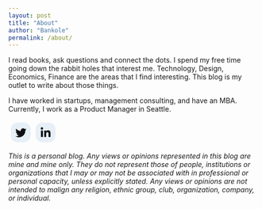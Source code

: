 ```yaml
---
layout: post
title: "About"
author: "Bankole"
permalink: /about/
---
```


I read books, ask questions and connect the dots. I spend my free time going down the rabbit holes that interest me. Technology, Design, Economics, Finance are the areas that I find interesting. This blog is my outlet to write about those things.

I have worked in startups, management consulting, and have an MBA. Currently, I work as a Product Manager in Seattle.

<div style="display:flex;flex-wrap:wrap"><a href="https://twitter.com/zeroplustwo_" target="_blank" rel="noopener noreferrer" style="text-decoration:none;border:0;width:36px;height:36px;padding:2px;margin:5px;color:#0f1011;border-radius:35%;background-color:#e7eff7;"><svg class="niftybutton-twitter" style="display:block;fill:currentColor" data-tag="twi" data-name="Twitter" viewBox="0 0 512 512" preserveAspectRatio="xMidYMid meet">
    <path d="M419.6 168.6c-11.7 5.2-24.2 8.7-37.4 10.2 13.4-8.1 23.8-20.8 28.6-36 -12.6 7.5-26.5 12.9-41.3 15.8 -11.9-12.6-28.8-20.6-47.5-20.6 -42 0-72.9 39.2-63.4 79.9 -54.1-2.7-102.1-28.6-134.2-68 -17 29.2-8.8 67.5 20.1 86.9 -10.7-0.3-20.7-3.3-29.5-8.1 -0.7 30.2 20.9 58.4 52.2 64.6 -9.2 2.5-19.2 3.1-29.4 1.1 8.3 25.9 32.3 44.7 60.8 45.2 -27.4 21.4-61.8 31-96.4 27 28.8 18.5 63 29.2 99.8 29.2 120.8 0 189.1-102.1 185-193.6C399.9 193.1 410.9 181.7 419.6 168.6z"></path>
</svg></a><a href="https://www.linkedin.com/in/bmakanju/" target="_blank" rel="noopener noreferrer" style="text-decoration:none;border:0;width:36px;height:36px;padding:2px;margin:5px;color:#0f1011;border-radius:35%;background-color:#e7eff7;"><svg class="niftybutton-linkedin" style="display:block;fill:currentColor" data-donate="true" data-tag="lin" data-name="LinkedIn" viewBox="0 0 512 512" preserveAspectRatio="xMidYMid meet">
    <path d="M186.4 142.4c0 19-15.3 34.5-34.2 34.5 -18.9 0-34.2-15.4-34.2-34.5 0-19 15.3-34.5 34.2-34.5C171.1 107.9 186.4 123.4 186.4 142.4zM181.4 201.3h-57.8V388.1h57.8V201.3zM273.8 201.3h-55.4V388.1h55.4c0 0 0-69.3 0-98 0-26.3 12.1-41.9 35.2-41.9 21.3 0 31.5 15 31.5 41.9 0 26.9 0 98 0 98h57.5c0 0 0-68.2 0-118.3 0-50-28.3-74.2-68-74.2 -39.6 0-56.3 30.9-56.3 30.9v-25.2H273.8z"></path>
</svg></a></div>


_This is a personal blog. Any views or opinions represented in this blog are mine and mine only. They do not represent those of people, institutions or organizations that I may or may not be associated with in professional or personal capacity, unless explicitly stated. Any views or opinions are not intended to malign any religion, ethnic group, club, organization, company, or individual._

